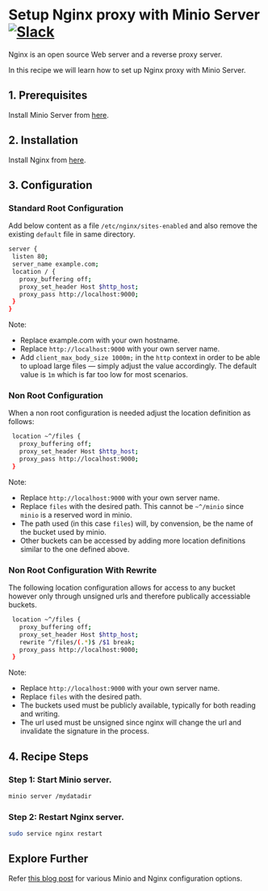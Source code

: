 # Setup Nginx proxy with Minio Server [![Slack](https://slack.minio.io/slack?type=svg)](https://slack.minio.io)

Nginx is an open source Web server and a reverse proxy server.  

In this recipe we will learn how to set up Nginx proxy with Minio Server.

## 1. Prerequisites

Install Minio Server from [here](http://docs.minio.io/docs/minio).

## 2. Installation

Install Nginx from [here](http://nginx.org/en/download.html).  

## 3. Configuration

### Standard Root Configuration
Add  below content as a file ``/etc/nginx/sites-enabled``  and also remove the existing ``default`` file in same directory.

```sh
server {
 listen 80;
 server_name example.com;
 location / {
   proxy_buffering off;
   proxy_set_header Host $http_host;
   proxy_pass http://localhost:9000;
 }
}
```

Note:

* Replace example.com with your own hostname.
* Replace ``http://localhost:9000``  with your own server name.
* Add ``client_max_body_size 1000m;`` in the ``http`` context in order to be able to upload large files — simply adjust the value accordingly. The default value is `1m` which is far too low for most scenarios.

### Non Root Configuration
When a non root configuration is needed adjust the location definition as follows:

```sh
 location ~^/files {
   proxy_buffering off;
   proxy_set_header Host $http_host;
   proxy_pass http://localhost:9000;
 }
```

Note:

* Replace `http://localhost:9000` with your own server name.
* Replace `files` with the desired path. This cannot be `~^/minio` since `minio` is a reserved word in minio. 
* The path used (in this case `files`) will, by convension, be the name of the bucket used by minio.
* Other buckets can be accessed by adding more location definitions similar to the one defined above.

### Non Root Configuration With Rewrite
The following location configuration allows for access to any bucket however only through unsigned urls and therefore publically accessiable buckets.

```sh
 location ~^/files {
   proxy_buffering off;
   proxy_set_header Host $http_host;
   rewrite ^/files/(.*)$ /$1 break;
   proxy_pass http://localhost:9000;
 }
```

Note:

* Replace `http://localhost:9000` with your own server name.
* Replace `files` with the desired path.
* The buckets used must be publicly available, typically for both reading and writing.
* The url used must be unsigned since nginx will change the url and invalidate the signature in the process.

## 4. Recipe Steps

### Step 1: Start Minio server.

```sh
minio server /mydatadir
```

### Step 2: Restart Nginx server.

```sh
sudo service nginx restart
```

## Explore Further

Refer [this blog post](https://www.nginx.com/blog/enterprise-grade-cloud-storage-nginx-plus-minio/) for various Minio and Nginx configuration options.
